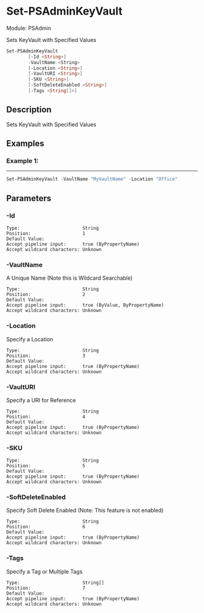 ﻿# Set-PSAdminKeyVault
Module: PSAdmin

Sets KeyVault with Specified Values

``` powershell
Set-PSAdminKeyVault
        [-Id <String>]
        -VaultName <String>
        [-Location <String>]
        [-VaultURI <String>]
        [-SKU <String>]
        [-SoftDeleteEnabled <String>]
        [-Tags <String[]>]
```

## Description
Sets KeyVault with Specified Values

## Examples
### Example 1:   
***

``` powershell
Set-PSAdminKeyVault -VaultName "MyVaultName" -Location "Office"
```

## Parameters

### \-Id

```
Type:                       String  
Position:                   1  
Default Value:                
Accept pipeline input:      true (ByPropertyName)  
Accept wildcard characters: Unknown  
```
### \-VaultName

A Unique Name (Note this is Wildcard Searchable)
```
Type:                       String  
Position:                   2  
Default Value:                
Accept pipeline input:      true (ByValue, ByPropertyName)  
Accept wildcard characters: Unknown  
```
### \-Location

Specify a Location
```
Type:                       String  
Position:                   3  
Default Value:                
Accept pipeline input:      true (ByPropertyName)  
Accept wildcard characters: Unknown  
```
### \-VaultURI

Specify a URI for Reference
```
Type:                       String  
Position:                   4  
Default Value:                
Accept pipeline input:      true (ByPropertyName)  
Accept wildcard characters: Unknown  
```
### \-SKU

```
Type:                       String  
Position:                   5  
Default Value:                
Accept pipeline input:      true (ByPropertyName)  
Accept wildcard characters: Unknown  
```
### \-SoftDeleteEnabled

Specify Soft Delete Enabled (Note: This feature is not enabled)
```
Type:                       String  
Position:                   6  
Default Value:                
Accept pipeline input:      true (ByPropertyName)  
Accept wildcard characters: Unknown  
```
### \-Tags

Specify a Tag or Multiple Tags
```
Type:                       String[]  
Position:                   7  
Default Value:                
Accept pipeline input:      true (ByPropertyName)  
Accept wildcard characters: Unknown  
```
